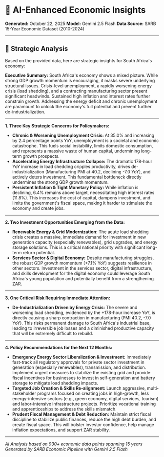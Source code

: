 # 🤖 AI-Enhanced Economic Insights
**Generated:** October 22, 2025
**Model:** Gemini 2.5 Flash
**Data Source:** SARB 15-Year Economic Dataset (2010-2024)

---

## 🎯 Strategic Analysis

Based on the provided data, here are strategic insights for South Africa's economy:

**Executive Summary:** South Africa's economy shows a mixed picture. While strong GDP growth momentum is encouraging, it masks severe underlying structural issues. Crisis-level unemployment, a rapidly worsening energy crisis (load shedding), and a contracting manufacturing sector present significant headwinds. Sustained high inflation and interest rates further constrain growth. Addressing the energy deficit and chronic unemployment are paramount to unlock the economy's full potential and prevent further de-industrialization.

---

**1. Three Key Strategic Concerns for Policymakers:**

*   **Chronic & Worsening Unemployment Crisis:** At 35.0% and increasing by 2.4 percentage points YoY, unemployment is a societal and economic catastrophe. This fuels social instability, limits domestic consumption, and represents a massive waste of human capital, undermining long-term growth prospects.
*   **Accelerating Energy Infrastructure Collapse:** The dramatic 178-hour YoY increase in load shedding cripples productivity, drives de-industrialization (Manufacturing PMI at 40.2, declining -7.0 YoY), and actively deters investment. This fundamental bottleneck directly undermines the strong GDP growth momentum.
*   **Persistent Inflation & Tight Monetary Policy:** While inflation is declining, 6.4% remains above target, necessitating high interest rates (11.8%). This increases the cost of capital, dampens investment, and limits the government's fiscal space, making it harder to stimulate the economy and create jobs.

---

**2. Two Investment Opportunities Emerging from the Data:**

*   **Renewable Energy & Grid Modernization:** The acute load shedding crisis creates a massive, immediate demand for investment in new generation capacity (especially renewables), grid upgrades, and energy storage solutions. This is a critical national priority with significant long-term return potential.
*   **Services Sector & Digital Economy:** Despite manufacturing struggles, the robust GDP growth momentum (+7.1% YoY) suggests resilience in other sectors. Investment in the services sector, digital infrastructure, and skills development for the digital economy could leverage South Africa's young population and potentially benefit from a strengthening ZAR.

---

**3. One Critical Risk Requiring Immediate Attention:**

*   **De-Industrialization Driven by Energy Crisis:** The severe and worsening load shedding, evidenced by the +178-hour increase YoY, is directly causing a sharp contraction in manufacturing (PMI 40.2, -7.0 YoY). This risks permanent damage to South Africa's industrial base, leading to irreversible job losses and a diminished productive capacity that will be extremely difficult to rebuild.

---

**4. Policy Recommendations for the Next 12 Months:**

*   **Emergency Energy Sector Liberalization & Investment:** Immediately fast-track all regulatory approvals for private sector investment in generation (especially renewables), transmission, and distribution. Implement urgent measures to stabilize the existing grid and provide fiscal incentives for businesses to invest in self-generation and battery storage to mitigate load shedding impacts.
*   **Targeted Job Creation & Skills Re-alignment:** Launch aggressive, multi-stakeholder programs focused on creating jobs in high-growth, less energy-intensive sectors (e.g., green economy, digital services, tourism) and labor-intensive infrastructure projects. Prioritize vocational training and apprenticeships to address the skills mismatch.
*   **Prudent Fiscal Management & Debt Reduction:** Maintain strict fiscal discipline to stabilize public finances, reduce the high debt burden, and create fiscal space. This will bolster investor confidence, help manage inflation expectations, and support ZAR stability.

---

*AI Analysis based on 930+ economic data points spanning 15 years*
*Generated by SARB Economic Pipeline with Gemini 2.5 Flash*
